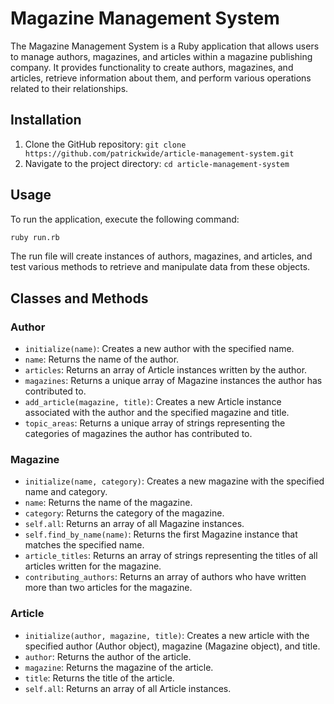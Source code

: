 # Magazine Management System

The Magazine Management System is a Ruby application that allows users to manage authors, magazines, and articles within a magazine publishing company. It provides functionality to create authors, magazines, and articles, retrieve information about them, and perform various operations related to their relationships.

## Installation

1. Clone the GitHub repository: `git clone https://github.com/patrickwide/article-management-system.git`
2. Navigate to the project directory: `cd article-management-system`

## Usage

To run the application, execute the following command:

```bash
ruby run.rb
```

The run file will create instances of authors, magazines, and articles, and test various methods to retrieve and manipulate data from these objects.

## Classes and Methods

### Author

- `initialize(name)`: Creates a new author with the specified name.
- `name`: Returns the name of the author.
- `articles`: Returns an array of Article instances written by the author.
- `magazines`: Returns a unique array of Magazine instances the author has contributed to.
- `add_article(magazine, title)`: Creates a new Article instance associated with the author and the specified magazine and title.
- `topic_areas`: Returns a unique array of strings representing the categories of magazines the author has contributed to.

### Magazine

- `initialize(name, category)`: Creates a new magazine with the specified name and category.
- `name`: Returns the name of the magazine.
- `category`: Returns the category of the magazine.
- `self.all`: Returns an array of all Magazine instances.
- `self.find_by_name(name)`: Returns the first Magazine instance that matches the specified name.
- `article_titles`: Returns an array of strings representing the titles of all articles written for the magazine.
- `contributing_authors`: Returns an array of authors who have written more than two articles for the magazine.

### Article

- `initialize(author, magazine, title)`: Creates a new article with the specified author (Author object), magazine (Magazine object), and title.
- `author`: Returns the author of the article.
- `magazine`: Returns the magazine of the article.
- `title`: Returns the title of the article.
- `self.all`: Returns an array of all Article instances.
